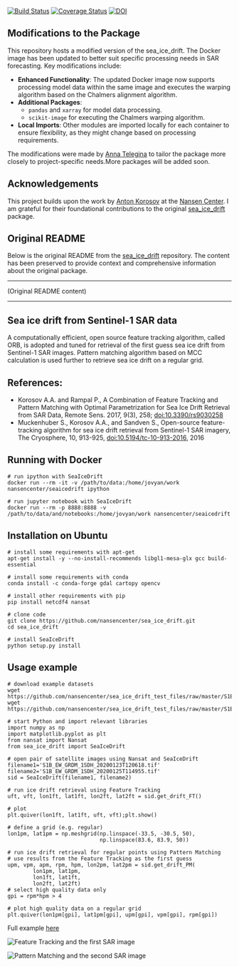 [![Build Status](https://travis-ci.org/nansencenter/sea_ice_drift.svg?branch=master)](https://travis-ci.org/nansencenter/sea_ice_drift)
[![Coverage Status](https://coveralls.io/repos/nansencenter/sea_ice_drift/badge.svg?branch=master)](https://coveralls.io/r/nansencenter/sea_ice_drift)
[![DOI](https://zenodo.org/badge/46479183.svg)](https://zenodo.org/badge/latestdoi/46479183)

## Modifications to the Package

This repository hosts a modified version of the sea_ice_drift. The Docker image has been updated to better suit specific processing needs in SAR forecasting. Key modifications include:

- **Enhanced Functionality**: The updated Docker image now supports processing model data within the same image and executes the warping algorithm based on the Chalmers alignment algorithm.
- **Additional Packages**:
  - `pandas` and `xarray` for model data processing.
  - `scikit-image` for executing the Chalmers warping algorithm.
- **Local Imports**: Other modules are imported locally for each container to ensure flexibility, as they might change based on processing requirements.

The modifications were made by [Anna Telegina](https://github.com/AnnaT1990) to tailor the package more closely to project-specific needs.More packages will be added soon.

## Acknowledgements

This project builds upon the work by [Anton Korosov](https://github.com/akorosov) at the [Nansen Center](https://github.com/nansencenter). I am grateful for their foundational contributions to the original [sea_ice_drift](https://github.com/nansencenter/sea_ice_drift) package.

## Original README

Below is the original README from the [sea_ice_drift](https://github.com/nansencenter/sea_ice_drift) repository. The content has been preserved to provide context and comprehensive information about the original package.

---

(Original README content)

---


## Sea ice drift from Sentinel-1 SAR data

A computationally efficient, open source feature tracking algorithm,
called ORB, is adopted and tuned for retrieval of the first guess
sea ice drift from Sentinel-1 SAR images. Pattern matching algorithm
based on MCC calculation is used further to retrieve sea ice drift on a
regular grid.

## References:
 * Korosov A.A. and Rampal P., A Combination of Feature Tracking and Pattern Matching with Optimal Parametrization for Sea Ice Drift Retrieval from SAR Data, Remote Sens. 2017, 9(3), 258; [doi:10.3390/rs9030258](http://www.mdpi.com/2072-4292/9/3/258)
 * Muckenhuber S., Korosov A.A., and Sandven S., Open-source feature-tracking algorithm for sea ice drift retrieval from Sentinel-1 SAR imagery, The Cryosphere, 10, 913-925, [doi:10.5194/tc-10-913-2016](http://www.the-cryosphere.net/10/913/2016/), 2016

## Running with Docker
```
# run ipython with SeaIceDrift
docker run --rm -it -v /path/to/data:/home/jovyan/work nansencenter/seaicedrift ipython

# run jupyter notebook with SeaIceDrift
docker run --rm -p 8888:8888 -v /path/to/data/and/notebooks:/home/jovyan/work nansencenter/seaicedrift
```

## Installation on Ubuntu
```
# install some requirements with apt-get
apt-get install -y --no-install-recommends libgl1-mesa-glx gcc build-essential

# install some requirements with conda
conda install -c conda-forge gdal cartopy opencv

# install other requirements with pip
pip install netcdf4 nansat

# clone code
git clone https://github.com/nansencenter/sea_ice_drift.git
cd sea_ice_drift

# install SeaIceDrift
python setup.py install
```

## Usage example
```
# download example datasets
wget https://github.com/nansencenter/sea_ice_drift_test_files/raw/master/S1B_EW_GRDM_1SDH_20200123T120618.tif
wget https://github.com/nansencenter/sea_ice_drift_test_files/raw/master/S1B_EW_GRDM_1SDH_20200125T114955.tif

# start Python and import relevant libraries
import numpy as np
import matplotlib.pyplot as plt
from nansat import Nansat
from sea_ice_drift import SeaIceDrift

# open pair of satellite images using Nansat and SeaIceDrift
filename1='S1B_EW_GRDM_1SDH_20200123T120618.tif'
filename2='S1B_EW_GRDM_1SDH_20200125T114955.tif'
sid = SeaIceDrift(filename1, filename2)

# run ice drift retrieval using Feature Tracking
uft, vft, lon1ft, lat1ft, lon2ft, lat2ft = sid.get_drift_FT()

# plot
plt.quiver(lon1ft, lat1ft, uft, vft);plt.show()

# define a grid (e.g. regular)
lon1pm, lat1pm = np.meshgrid(np.linspace(-33.5, -30.5, 50),
                             np.linspace(83.6, 83.9, 50))

# run ice drift retrieval for regular points using Pattern Matching
# use results from the Feature Tracking as the first guess
upm, vpm, apm, rpm, hpm, lon2pm, lat2pm = sid.get_drift_PM(
        lon1pm, lat1pm,
        lon1ft, lat1ft,
        lon2ft, lat2ft)
# select high quality data only
gpi = rpm*hpm > 4

# plot high quality data on a regular grid
plt.quiver(lon1pm[gpi], lat1pm[gpi], upm[gpi], vpm[gpi], rpm[gpi])

```
Full example [here](https://github.com/nansencenter/sea_ice_drift/blob/master/examples/simple.py)

![Feature Tracking and the first SAR image](https://raw.githubusercontent.com/nansencenter/sea_ice_drift/master/examples/sea_ice_drift_FT_img1.png)

![Pattern Matching and the second SAR image](https://raw.githubusercontent.com/nansencenter/sea_ice_drift/master/examples/sea_ice_drift_PM_img2.png)
